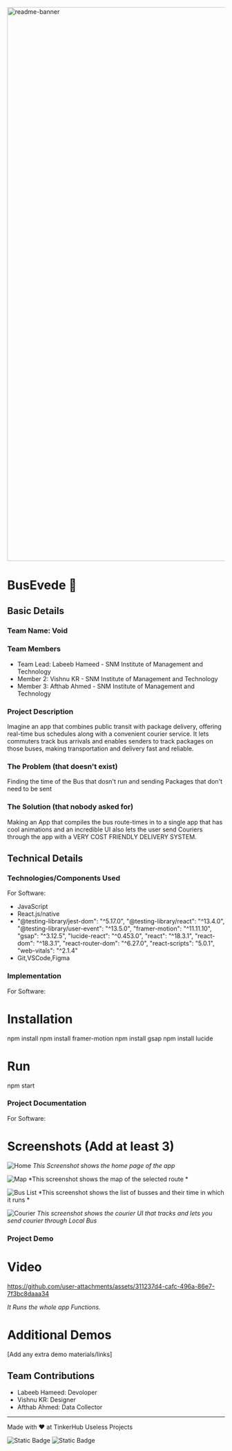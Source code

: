 <img width="1280" alt="readme-banner" src="https://github.com/user-attachments/assets/35332e92-44cb-425b-9dff-27bcf1023c6c">

# BusEvede 🎯


## Basic Details
### Team Name: Void


### Team Members
- Team Lead: Labeeb Hameed - SNM Institute of Management and Technology
- Member 2: Vishnu KR - SNM Institute of Management and Technology
- Member 3: Afthab Ahmed - SNM Institute of Management and Technology

### Project Description
Imagine an app that combines public transit with package delivery, offering real-time bus schedules along with a convenient courier service. It lets commuters track bus arrivals and enables senders to track packages on those buses, making transportation and delivery fast and reliable.

### The Problem (that doesn't exist)
Finding the time of the Bus that dosn't run and sending Packages that don't need to be sent

### The Solution (that nobody asked for)
Making an App that compiles the bus route-times in to a single app that has cool animations and an incredible UI also lets the user send Couriers through the app with a VERY COST FRIENDLY DELIVERY SYSTEM.
## Technical Details
### Technologies/Components Used
For Software:
- JavaScript
- React.js/native
-   "@testing-library/jest-dom": "^5.17.0",
    "@testing-library/react": "^13.4.0",
    "@testing-library/user-event": "^13.5.0",
    "framer-motion": "^11.11.10",
    "gsap": "^3.12.5",
    "lucide-react": "^0.453.0",
    "react": "^18.3.1",
    "react-dom": "^18.3.1",
    "react-router-dom": "^6.27.0",
    "react-scripts": "5.0.1",
    "web-vitals": "^2.1.4"
- Git,VSCode,Figma

### Implementation
For Software:
# Installation
npm install
npm install framer-motion
npm install gsap
npm install lucide

# Run
npm start

### Project Documentation
For Software:

# Screenshots (Add at least 3)
![Home](https://github.com/user-attachments/assets/d535b62d-703f-4ebf-bac6-9c7d00501aea)
*This Screenshot shows the home page of the app*

![Map](https://github.com/user-attachments/assets/110ed3b0-570b-4035-baab-90c7fce6e7f6)
*This screenshot shows the map of the selected route *

![Bus List](https://github.com/user-attachments/assets/f983a71f-0e95-49d1-9828-66415fb3a8c9)
*This screenshot shows the list of busses and their time in which it runs *

![Courier](https://github.com/user-attachments/assets/3d6fb703-5d09-4143-a153-62b9c908cc8d)
*This screenshot shows the courier UI that tracks and lets you send courier through Local Bus*


### Project Demo
# Video

https://github.com/user-attachments/assets/311237d4-cafc-496a-86e7-7f3bc8daaa34

*It Runs the whole app Functions.*

# Additional Demos
[Add any extra demo materials/links]

## Team Contributions
- Labeeb Hameed: Devoloper
- Vishnu KR: Designer
- Afthab Ahmed: Data Collector

---
Made with ❤️ at TinkerHub Useless Projects 

![Static Badge](https://img.shields.io/badge/TinkerHub-24?color=%23000000&link=https%3A%2F%2Fwww.tinkerhub.org%2F)
![Static Badge](https://img.shields.io/badge/UselessProject--24-24?link=https%3A%2F%2Fwww.tinkerhub.org%2Fevents%2FQ2Q1TQKX6Q%2FUseless%2520Projects)
